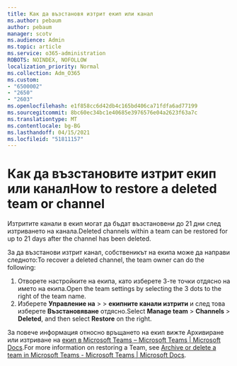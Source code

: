 ```yaml
---
title: Как да възстановя изтрит екип или канал
ms.author: pebaum
author: pebaum
manager: scotv
ms.audience: Admin
ms.topic: article
ms.service: o365-administration
ROBOTS: NOINDEX, NOFOLLOW
localization_priority: Normal
ms.collection: Adm_O365
ms.custom:
- "6500002"
- "2650"
- "2603"
ms.openlocfilehash: e1f858cc6d42db4c165bd406ca71fdfa6ad77199
ms.sourcegitcommit: 8bc60ec34bc1e40685e3976576e04a2623f63a7c
ms.translationtype: MT
ms.contentlocale: bg-BG
ms.lasthandoff: 04/15/2021
ms.locfileid: "51811157"
---
```

# <a name="how-to-restore-a-deleted-team-or-channel"></a><span data-ttu-id="5a891-102">Как да възстановите изтрит екип или канал</span><span class="sxs-lookup"><span data-stu-id="5a891-102">How to restore a deleted team or channel</span></span>

<span data-ttu-id="5a891-103">Изтритите канали в екип могат да бъдат възстановени до 21 дни след изтриването на канала.</span><span class="sxs-lookup"><span data-stu-id="5a891-103">Deleted channels within a team can be restored for up to 21 days after the channel has been deleted.</span></span>

<span data-ttu-id="5a891-104">За да възстанови изтрит канал, собственикът на екипа може да направи следното:</span><span class="sxs-lookup"><span data-stu-id="5a891-104">To recover a deleted channel, the team owner can do the following:</span></span>

1. <span data-ttu-id="5a891-105">Отворете настройките на екипа, като изберете 3-те точки отдясно на името на екипа.</span><span class="sxs-lookup"><span data-stu-id="5a891-105">Open the team settings by selecting the 3 dots to the right of the team name.</span></span>
2. <span data-ttu-id="5a891-106">Изберете **Управление на**  >    >  **екипните канали изтрити** и след това изберете **Възстановяване** отдясно.</span><span class="sxs-lookup"><span data-stu-id="5a891-106">Select **Manage team** > **Channels** > **Deleted**, and then select **Restore** on the right.</span></span>

<span data-ttu-id="5a891-107">За повече информация относно връщането на екип вижте Архивиране или изтриване на [екип в Microsoft Teams – Microsoft Teams | Microsoft Docs](https://docs.microsoft.com/microsoftteams/archive-or-delete-a-team#restore-a-deleted-team).</span><span class="sxs-lookup"><span data-stu-id="5a891-107">For more information on restoring a Team, see [Archive or delete a team in Microsoft Teams - Microsoft Teams | Microsoft Docs](https://docs.microsoft.com/microsoftteams/archive-or-delete-a-team#restore-a-deleted-team).</span></span>
